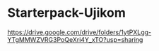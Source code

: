 # Starterpack-Ujikom
https://drive.google.com/drive/folders/1ytPXLgg-YTgMMWZVRG3PoQeXri4Y_xTO?usp=sharing

